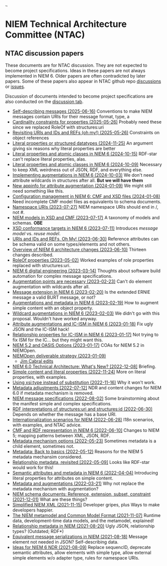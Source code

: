 # [<img src="https://github.com/niemopen/oasis-open-project/raw/main/artwork/NIEM-NO-Logo-v5.png" alt="img" style="zoom: 10%;" />](https://github.com/niemopen/oasis-open-project/blob/main/artwork/NIEM-NO-Logo-v5.png)

# NIEM Technical Architecture Committee (NTAC)

## NTAC discussion papers

These documents are for NTAC discussion.  They are not expected to become project specifications.  Ideas in these papers are not always implemented in NIEM 6.  Older papers are often contradicted by later papers.  Some of these papers also appear in NTAC github repo [discussions](https://github.com/niemopen/ntac-admin/discussions) or [issues](https://github.com/niemopen/ntac-admin/issues).

Discussion of documents intended to become project specifications are also conducted on the [discussion tab](https://github.com/niemopen/ntac-admin/discussions).

* [Self-describing messages (2025-06-16)](docs/SelfDescribing-250616.md)
  Conventions to make NIEM messages contain URIs for their message format, type, a
* [Cardinality constraints for properties (2025-05-26)](docs/PropertyConstraints-250526.md)
  Probably need these since we replaced RoleOf with structures:uri
* [Revisiting URIs and IDs and REFs (oh my!) (2025-05-26)](docs/References-250526.md)
  Constraints on object references
* [Literal properties or structured datatypes (2024-11-25)](docs/StructuredDatatype-241125.md)
  An argument giving six reasons why literal properties are better
* [Literal properties and atomic classes in NIEM 6 (2024-10-15)](docs/Literals-241015.pdf)
  RDF-star can't replace literal properties, alas.
* [Literal properties and atomic classes in NIEM 6 (2024-10-09)](docs/Literals-241009.md)
  Necessary to keep XML weirdness out of JSON, RDF, and everything else.
* [Implementing augmentations in NIEM 6 (2024-10-03)](docs/AttributeAugmentation-241003.md)
  We don't need attribute wildcards in structures after all.  **But we will have them**
* [New appinfo for attribute augmentation (2024-01-09)](docs/AugAppinfo-240109.md)
  We might still need something like this.
* [Configuration management in NIEM 6: CMF and XSD files (2024-01-08)](docs/CM-CMF-XSD-240108.md)
  Need incomplete CMF model files as equivalents to schema documents.
* [Namespace URIs (2023-07-27)](docs/NamespaceURIs-230727.md)
  NIEM namespace URIs should end in /, not #.
* [NIEM models in XSD and CMF (2023-07-17)](docs/Models-XSD-CMF-230717.md)
  A taxonomy of models and schemas. **OBE**
* [XSD conformance targets in NIEM 6 (2023-07-11)](docs/ConformanceTargets-230711.md)
  Introduces *message model* vs. *reuse model*.
* [URIs and IDs and REFs, Oh My! (2023-06-30)](docs/ReferenceAtts-230630.md)
  Reference attributes can be schema valid on some types/elements and not others.
* [Overview of NIEM 6 architecture changes (2023-06-10)](docs/NIEM6-230610.md)
  Thirteen changes described.
* [RoleOf properties (2023-05-02)](docs/RoleOfProperties-230502.md)
  Worked examples of role properties replaced with structures:uri.
* [NIEM 6 digital engineering (2023-03-14)](docs/DigitalEngineering-230314.md)
  Thoughts about software build automation for complex message specifications.
* [Augmentation points are necessary (2023-02-23)](docs/AugmentationPointsNecessary-230223.md)
  Can't do element augmentation with wildcards after all.
* [Message extension in NIEM 6 (2023-02-20)](docs/MessageExtension-230220.md)
  Is the extended ERNIE message a valid BURT message, or not?
* [Augmentations and metadata in NIEM 6 (2023-02-19)](docs/AugmentationsAndMetadata-230219.md)
  How to augment simple content with an object property.
* [Wildcard augmentations in NIEM 6 (2023-02-03)](docs/WildcardAugmentations-230203.md)
  We didn't go with this proposal. Wouldn't have worked anyway.
* [Attribute augmentations and IC-ISM in NIEM 6 (2023-01-18)](docs/AttributeAugmentations-230118.md)
  Fix ugly JSON and the IC-ISM hack!
* [Relationship properties for IC-ISM in NIEM 6 (2023-01-17)](docs/RelationshipProperties-230117.md)
  Not trying to fix ISM for the IC... but they might want this.
* [NIEM 5.2 and OASIS Options (2023-01-17)](docs/oasis-niem-5.2-release-issues.md)
  COAs for NIEM 5.2 in NIEMOpen.
* [NIEMOpen deliverable strategy (2023-01-09)](docs/niemopen-deliverable-strategy.md)
  * [Jim Cabral edits](docs/niemopen-deliverable-strategy-jec.md)
* [NIEM 6.0 Technical Architecture: What's New? [2022-12-08]](docs/NewInNIEM6-221205.pdf)
  Briefing.
* [Simple content and literal properties (2022-11-24)](docs/Literals-221124.md)
  More on literal properties, with examples.
* [Using xsi:type instead of substitution (2022-11-16)](docs/XSI-Type-221116.md)
  Why it won't work.
* [Metadata adjustments [2022-07-12]](docs/metadata-adjustments.md)
  NDR and content changes for NIEM 6.0 if metadata mechanism is removed.
* [NIEM message specifications (2022-08-02)](docs/N6MsgSpec-220802.docx)
  Some brainstorming about the manifest simple and complex specifications.
* [RDF interpretations of structures:uri and structures:id (2022-06-30)](docs/URIs-220630.md)
  Depends on whether the message has a base URI.
* [Internationalization scenarios for NIEM (2022-06-28)](docs/I18n-220628.pdf)
  I18n scenarios, with examples, and NTAC advice.
* [CMF and RDF representation in NIEM 6 [2022-06-10]](docs/NIEM6-RDF-220610.md)
  Changes to NIEM 5; mapping patterns between XML, JSON, RDF.
* [Metadata mechanism options (2022-05-23)](docs/MetaMechOptions-220523.md)
  Sometimes metadata is a child element, sometimes not.
* [Metadata: Back to basics (2022-05-12)](docs/MetadataBasics-220512.md)
  Reasons for the NIEM 5 metadata mechansim considered.
* [Relationship metadata, revisited [2022-05-09]](docs/RelMetadataAgain-220509.md)
  Looks like RDF-star would work for this!
* [Semantic attributes and metadata in NIEM 6 (2022-04-04)](docs/AttributesAndMetadata-220404.docx)
  Introducing literal properties for attributes on simple content.
* [Metadata and augmentations (2022-03-21)](docs/MetadataAndAugmentations-220321.docx)
  Why not replace the metadata mechanism with augmentation?
* [NIEM schema documents: Reference, extension, subset, constraint (2021-12-01)](docs/SchemaDocs-211201.docx)
  What are these things?
* [Simplified NIEM XML (2021-11-15)](docs/SimpleNIEM-211115.docx)
  Developer gripes, plus Ways to make developers happier.
* [The NIEM metamodel and Common Model Format (2021-11-07)](docs/Terminology-211007.docx)
  Runtime data, development-time data models, and the metamodel, explained!
* [Relationship metadata in NIEM (2021-08-20)](docs/MetadataRepresentation-210820.docx)
  Ugly JSON, relationship types? (Outdated; RDF*)
* [Equivalent message serializations in NIEM (2021-08-18)](docs/EquivalentMessages-210818.docx)
  Message element not needed in JSON? Self-describing data.
* [Ideas for NIEM 6 NDR (2021-08-09)](docs/NDR6Notes-210809.docx)
  Replace sequencID, deprecate semantic attributes, allow elements with simple type, allow external simple elements w/o adapter type, rules for namespace URIs.